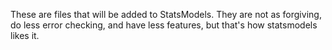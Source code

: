 These are files that will be added to StatsModels.
They are not as forgiving, do less error checking, and have less features, but that's how statsmodels likes it.
